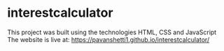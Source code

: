 # interestcalculator
This project was built using the technologies HTML, CSS and JavaScript
<br>
The website is live at:  https://pavanshetti1.github.io/interestcalculator/
